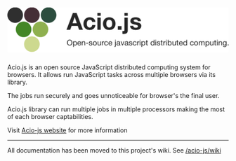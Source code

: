 # ![acio-js](media/header.png)

Acio.js is an open source JavaScript distributed computing system for browsers. It allows run JavaScript tasks across multiple browsers via its library.

The jobs run securely and goes unnoticeable for browser's the final user.

Acio.js library can run multiple jobs in multiple processors making the most of each browser captabilities.

Visit [Acio-js website](https://joseconstela.github.io/acio-js/) for more information 

<hr>

All documentation has been moved to this project's wiki. See [/acio-js/wiki](https://github.com/joseconstela/acio-js/wiki)
